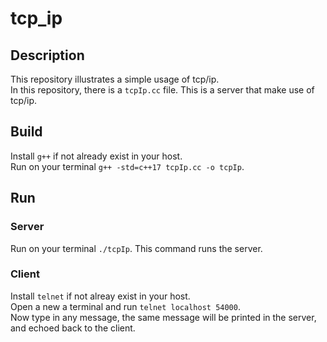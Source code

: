 # tcp_ip

## Description
This repository illustrates a simple usage of tcp/ip. \
In this repository, there is a `tcpIp.cc` file. This is a server that make use of tcp/ip.

## Build
Install `g++` if not already exist in your host. \
Run on your terminal `g++ -std=c++17 tcpIp.cc -o tcpIp`.

## Run
### Server
Run on your terminal `./tcpIp`. This command runs the server.

### Client
Install `telnet` if not alreay exist in your host. \
Open a new a terminal and run `telnet localhost 54000`. \
Now type in any message, the same message will be printed in the server, and echoed back to the client.
